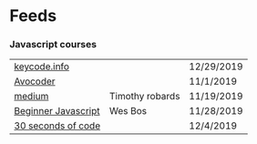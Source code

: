 # Feeds

### Javascript courses

|  |  |  |
| :--- | :--- | :--- |
| [keycode.info](http://keycode.info/) |  | 12/29/2019 |
| [Avocoder](https://bit.ly/2OvxFSP) |  | 11/1/2019 |
| [medium](https://medium.com/@timothyrobards) | Timothy robards | 11/19/2019 |
| [Beginner Javascript](https://courses.wesbos.com/account) | Wes Bos | 11/28/2019 |
| [30 seconds of code](%20%20https://www.30secondsofcode.org/) |  | 12/4/2019 |

